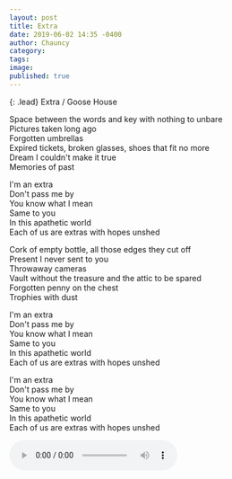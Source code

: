 ```yaml
---
layout: post
title: Extra
date: 2019-06-02 14:35 -0400
author: Chauncy
category: 
tags: 
image: 
published: true
---
```


{: .lead}
Extra / Goose House

Space between the words and key with nothing to unbare  
Pictures taken long ago  
Forgotten umbrellas  
Expired tickets, broken glasses, shoes that fit no more  
Dream I couldn't make it true  
Memories of past  

I'm an extra  
Don't pass me by  
You know what I mean  
Same to you  
In this apathetic world  
Each of us are extras with hopes unshed  

Cork of empty bottle, all those edges they cut off  
Present I never sent to you  
Throwaway cameras  
Vault without the treasure and the attic to be spared  
Forgotten penny on the chest  
Trophies with dust  

I'm an extra  
Don't pass me by  
You know what I mean  
Same to you  
In this apathetic world  
Each of us are extras with hopes unshed  

I'm an extra  
Don't pass me by  
You know what I mean  
Same to you  
In this apathetic world  
Each of us are extras with hopes unshed  

<audio class="my-3" controls autoplay>  
<source src="http://dl.stream.qqmusic.qq.com/M500001IPS5s051oSR.mp3?vkey=C6AAAEC96EDF0B695C81EDCDA36B6B19FF28E245960BD5A606214147BFD06630404B903B3EAD52B08515F09188145493D06E702D86C6AC72&amp;guid=5150825362&amp;fromtag=1" type="audio/mpeg">
</audio>
